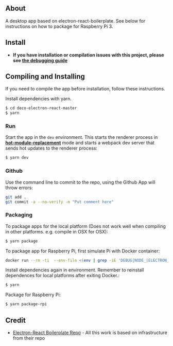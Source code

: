 ## About
A desktop app based on electron-react-boilerplate. See below for instructions on how to package for Raspberry Pi 3.

## Install
- **If you have installation or compilation issues with this project, please see [the debugging guide](https://github.com/chentsulin/electron-react-boilerplate/issues/400)**


## Compiling and Installing
If you need to compile the app before installation, follow these instructions.

Install dependencies with yarn.

```bash
$ cd deco-electron-react-master
$ yarn
```

### Run

Start the app in the `dev` environment. This starts the renderer process in [**hot-module-replacement**](https://webpack.js.org/guides/hmr-react/) mode and starts a webpack dev server that sends hot updates to the renderer process:

```bash
$ yarn dev
```
### Github

Use the command line to commit to the repo, using the Github App will throw errors:

```bash
git add .
git commit -a --no-verify -m "Put comment here"
```

### Packaging

To package apps for the local platform (Does not work well when compiling in other platforms. e.g. compile in OSX for OSX):

```bash
$ yarn package
```

To package app for Raspberry Pi, first simulate Pi with Docker container:

```bash
docker run --rm -ti  --env-file <(env | grep -iE 'DEBUG|NODE_|ELECTRON_|YARN_|NPM_|CI|CIRCLE|TRAVIS_TAG|TRAVIS|TRAVIS_REPO_|TRAVIS_BUILD_|TRAVIS_BRANCH|TRAVIS_PULL_REQUEST_|APPVEYOR_|CSC_|GH_|GITHUB_|BT_|AWS_|STRIP|BUILD_')  --env ELECTRON_CACHE="/root/.cache/electron" --env ELECTRON_BUILDER_CACHE="/root/.cache/electron-builder"  -v ${PWD}:/project  -v ${PWD##*/}-node-modules:/project/node_modules  -v ~/.cache/electron:/root/.cache/electron  -v ~/.cache/electron-builder:/root/.cache/electron-builder  electronuserland/builder:wine
```

Install dependencies again in environment. Remember to reinstall dependences for local platforms after exiting Docker.:

```bash
$ yarn
```

Package for Raspberry Pi:

```bash
$ yarn package-rpi
```

## Credit

- [Electron-React Boilerplate Repo](https://github.com/electron-react-boilerplate/electron-react-boilerplate) - All this work is based on infrastructure from their repo
